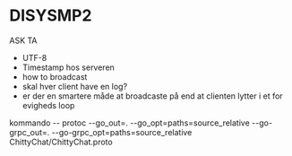 # DISYSMP2

ASK TA

- UTF-8
- Timestamp hos serveren
- how to broadcast
- skal hver client have en log?
- er der en smartere måde at broadcaste på end at clienten lytter i et for evigheds loop


kommando
-- protoc --go_out=. --go_opt=paths=source_relative --go-grpc_out=. --go-grpc_opt=paths=source_relative ChittyChat/ChittyChat.proto 